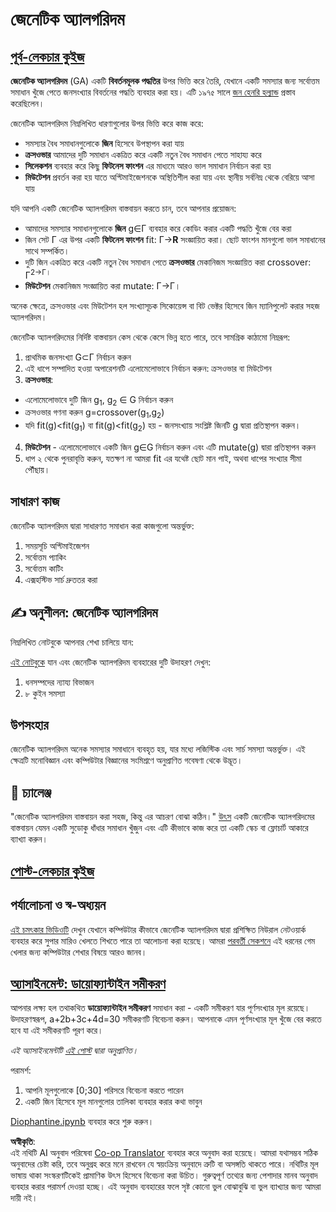 <!--
CO_OP_TRANSLATOR_METADATA:
{
  "original_hash": "893aa368cb485da704b466a0f3775587",
  "translation_date": "2025-08-26T09:54:39+00:00",
  "source_file": "lessons/6-Other/21-GeneticAlgorithms/README.md",
  "language_code": "bn"
}
-->
# জেনেটিক অ্যালগরিদম

## [পূর্ব-লেকচার কুইজ](https://red-field-0a6ddfd03.1.azurestaticapps.net/quiz/121)

**জেনেটিক অ্যালগরিদম** (GA) একটি **বিবর্তনমূলক পদ্ধতির** উপর ভিত্তি করে তৈরি, যেখানে একটি সমস্যার জন্য সর্বোত্তম সমাধান খুঁজে পেতে জনসংখ্যার বিবর্তনের পদ্ধতি ব্যবহার করা হয়। এটি ১৯৭৫ সালে [জন হেনরি হল্যান্ড](https://wikipedia.org/wiki/John_Henry_Holland) প্রস্তাব করেছিলেন।

জেনেটিক অ্যালগরিদম নিম্নলিখিত ধারণাগুলোর উপর ভিত্তি করে কাজ করে:

* সমস্যার বৈধ সমাধানগুলোকে **জিন** হিসেবে উপস্থাপন করা যায়
* **ক্রসওভার** আমাদের দুটি সমাধান একত্রিত করে একটি নতুন বৈধ সমাধান পেতে সাহায্য করে
* **সিলেকশন** ব্যবহার করে কিছু **ফিটনেস ফাংশন** এর মাধ্যমে আরও ভাল সমাধান নির্বাচন করা হয়
* **মিউটেশন** প্রবর্তন করা হয় যাতে অপ্টিমাইজেশনকে অস্থিতিশীল করা যায় এবং স্থানীয় সর্বনিম্ন থেকে বেরিয়ে আসা যায়

যদি আপনি একটি জেনেটিক অ্যালগরিদম বাস্তবায়ন করতে চান, তবে আপনার প্রয়োজন:

 * আমাদের সমস্যার সমাধানগুলোকে **জিন** g∈Γ ব্যবহার করে কোডিং করার একটি পদ্ধতি খুঁজে বের করা
 * জিন সেট Γ এর উপর একটি **ফিটনেস ফাংশন** fit: Γ→**R** সংজ্ঞায়িত করা। ছোট ফাংশন মানগুলো ভাল সমাধানের সাথে সম্পর্কিত।
 * দুটি জিন একত্রিত করে একটি নতুন বৈধ সমাধান পেতে **ক্রসওভার** মেকানিজম সংজ্ঞায়িত করা crossover: Γ<sup>2</sub>→Γ।
 * **মিউটেশন** মেকানিজম সংজ্ঞায়িত করা mutate: Γ→Γ।

অনেক ক্ষেত্রে, ক্রসওভার এবং মিউটেশন হল সংখ্যাসূচক সিকোয়েন্স বা বিট ভেক্টর হিসেবে জিন ম্যানিপুলেট করার সহজ অ্যালগরিদম।

জেনেটিক অ্যালগরিদমের নির্দিষ্ট বাস্তবায়ন কেস থেকে কেসে ভিন্ন হতে পারে, তবে সামগ্রিক কাঠামো নিম্নরূপ:

1. প্রাথমিক জনসংখ্যা G⊂Γ নির্বাচন করুন
2. এই ধাপে সম্পাদিত হওয়া অপারেশনটি এলোমেলোভাবে নির্বাচন করুন: ক্রসওভার বা মিউটেশন
3. **ক্রসওভার**:
  * এলোমেলোভাবে দুটি জিন g<sub>1</sub>, g<sub>2</sub> ∈ G নির্বাচন করুন
  * ক্রসওভার গণনা করুন g=crossover(g<sub>1</sub>,g<sub>2</sub>)
  * যদি fit(g)<fit(g<sub>1</sub>) বা fit(g)<fit(g<sub>2</sub>) হয় - জনসংখ্যায় সংশ্লিষ্ট জিনটি g দ্বারা প্রতিস্থাপন করুন।
4. **মিউটেশন** - এলোমেলোভাবে একটি জিন g∈G নির্বাচন করুন এবং এটি mutate(g) দ্বারা প্রতিস্থাপন করুন
5. ধাপ ২ থেকে পুনরাবৃত্তি করুন, যতক্ষণ না আমরা fit এর যথেষ্ট ছোট মান পাই, অথবা ধাপের সংখ্যার সীমা পৌঁছায়।

## সাধারণ কাজ

জেনেটিক অ্যালগরিদম দ্বারা সাধারণত সমাধান করা কাজগুলো অন্তর্ভুক্ত:

1. সময়সূচি অপ্টিমাইজেশন
1. সর্বোত্তম প্যাকিং
1. সর্বোত্তম কাটিং
1. এক্সহস্টিভ সার্চ দ্রুততর করা

## ✍️ অনুশীলন: জেনেটিক অ্যালগরিদম

নিম্নলিখিত নোটবুকে আপনার শেখা চালিয়ে যান:

[এই নোটবুকে](../../../../../lessons/6-Other/21-GeneticAlgorithms/Genetic.ipynb) যান এবং জেনেটিক অ্যালগরিদম ব্যবহারের দুটি উদাহরণ দেখুন:

1. ধনসম্পদের ন্যায্য বিভাজন
1. ৮ কুইন সমস্যা

## উপসংহার

জেনেটিক অ্যালগরিদম অনেক সমস্যার সমাধানে ব্যবহৃত হয়, যার মধ্যে লজিস্টিক এবং সার্চ সমস্যা অন্তর্ভুক্ত। এই ক্ষেত্রটি মনোবিজ্ঞান এবং কম্পিউটার বিজ্ঞানের সংমিশ্রণে অনুপ্রাণিত গবেষণা থেকে উদ্ভূত।

## 🚀 চ্যালেঞ্জ

"জেনেটিক অ্যালগরিদম বাস্তবায়ন করা সহজ, কিন্তু এর আচরণ বোঝা কঠিন।" [উৎস](https://wikipedia.org/wiki/Genetic_algorithm) একটি জেনেটিক অ্যালগরিদমের বাস্তবায়ন যেমন একটি সুডোকু ধাঁধার সমাধান খুঁজুন এবং এটি কীভাবে কাজ করে তা একটি স্কেচ বা ফ্লোচার্ট আকারে ব্যাখ্যা করুন।

## [পোস্ট-লেকচার কুইজ](https://red-field-0a6ddfd03.1.azurestaticapps.net/quiz/221)

## পর্যালোচনা ও স্ব-অধ্যয়ন

[এই চমৎকার ভিডিওটি](https://www.youtube.com/watch?v=qv6UVOQ0F44) দেখুন যেখানে কম্পিউটার কীভাবে জেনেটিক অ্যালগরিদম দ্বারা প্রশিক্ষিত নিউরাল নেটওয়ার্ক ব্যবহার করে সুপার মারিও খেলতে শিখতে পারে তা আলোচনা করা হয়েছে। আমরা [পরবর্তী সেকশনে](../22-DeepRL/README.md) এই ধরনের গেম খেলার জন্য কম্পিউটার শেখার বিষয়ে আরও জানব।

## [অ্যাসাইনমেন্ট: ডায়োফ্যান্টাইন সমীকরণ](../../../../../lessons/6-Other/21-GeneticAlgorithms/Diophantine.ipynb)

আপনার লক্ষ্য হল তথাকথিত **ডায়োফ্যান্টাইন সমীকরণ** সমাধান করা - একটি সমীকরণ যার পূর্ণসংখ্যার মূল রয়েছে। উদাহরণস্বরূপ, a+2b+3c+4d=30 সমীকরণটি বিবেচনা করুন। আপনাকে এমন পূর্ণসংখ্যার মূল খুঁজে বের করতে হবে যা এই সমীকরণটি পূরণ করে।

*এই অ্যাসাইনমেন্টটি [এই পোস্ট](https://habr.com/post/128704/) দ্বারা অনুপ্রাণিত।*

পরামর্শ:

1. আপনি মূলগুলোকে [0;30] পরিসরে বিবেচনা করতে পারেন
1. একটি জিন হিসেবে মূল মানগুলোর তালিকা ব্যবহার করার কথা ভাবুন

[Diophantine.ipynb](../../../../../lessons/6-Other/21-GeneticAlgorithms/Diophantine.ipynb) ব্যবহার করে শুরু করুন।

**অস্বীকৃতি**:  
এই নথিটি AI অনুবাদ পরিষেবা [Co-op Translator](https://github.com/Azure/co-op-translator) ব্যবহার করে অনুবাদ করা হয়েছে। আমরা যথাসম্ভব সঠিক অনুবাদের চেষ্টা করি, তবে অনুগ্রহ করে মনে রাখবেন যে স্বয়ংক্রিয় অনুবাদে ত্রুটি বা অসঙ্গতি থাকতে পারে। নথিটির মূল ভাষায় থাকা সংস্করণটিকেই প্রামাণিক উৎস হিসেবে বিবেচনা করা উচিত। গুরুত্বপূর্ণ তথ্যের জন্য পেশাদার মানব অনুবাদ ব্যবহার করার পরামর্শ দেওয়া হচ্ছে। এই অনুবাদ ব্যবহারের ফলে সৃষ্ট কোনো ভুল বোঝাবুঝি বা ভুল ব্যাখ্যার জন্য আমরা দায়ী নই।